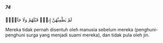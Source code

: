 ##### 74

<span class="ayah">لَمْ يَطْمِثْهُنَّ إِنسٌۭ قَبْلَهُمْ وَلَا جَآنٌّۭ</span>

<span class="ayah_translation">Mereka tidak pernah disentuh oleh manusia sebelum mereka (penghuni-penghuni surga yang menjadi suami mereka), dan tidak pula oleh jin.</span>
